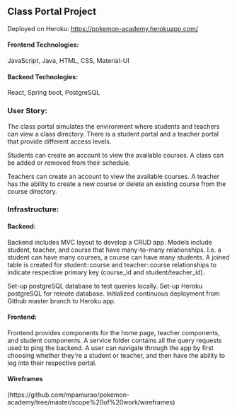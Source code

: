 <h2>Class Portal Project</h2>

Deployed on Heroku: https://pokemon-academy.herokuapp.com/

<h4>Frontend Technologies:</h4> JavaScript, Java, HTML, CSS, Material-UI<br>
<h4>Backend Technologies:</h4> React, Spring boot, PostgreSQL<br>

<h3>User Story:</h3>
<p>The class portal simulates the environment where students and teachers can view a class directory. There is a student portal and a teacher portal that provide different access levels.</p>
<p>Students can create an account to view the available courses. A class can be added or removed from their schedule.</p>
<p>Teachers can create an account to view the available courses. A teacher has the ability to create a new course or delete an existing course from the course directory.</p>


<h3>Infrastructure:</h3>
<h4>Backend:</h4>
<p>Backend includes MVC layout to develop a CRUD app. Models include student, teacher, and course that have many-to-many relationships. I.e. a student can have many courses, a course can have many students. A joined table is created for student::course and teacher::course relationships to indicate respective primary key (course_id and student/teacher_id).</p>

<p>Set-up postgreSQL database to test queries locally. Set-up Heroku postgreSQL for remote database.
Initialized continuous deployment from Github master branch to Heroku app.</p>

<h4>Frontend:</h4>
<p>Frontend provides components for the home page, teacher components, and student components. A service folder contains all the query requests used to ping the backend. A user can navigate through the app by first choosing whether they're a student or teacher, and then have the ability to log into their respective portal.</p>

<h4>Wireframes</h4>(https://github.com/mpamurao/pokemon-academy/tree/master/scope%20of%20work/wireframes)
